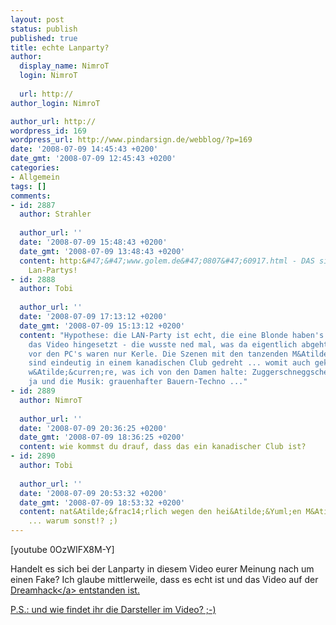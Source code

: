 ```yaml
---
layout: post
status: publish
published: true
title: echte Lanparty?
author:
  display_name: NimroT
  login: NimroT
  
  url: http://
author_login: NimroT

author_url: http://
wordpress_id: 169
wordpress_url: http://www.pindarsign.de/webblog/?p=169
date: '2008-07-09 14:45:43 +0200'
date_gmt: '2008-07-09 12:45:43 +0200'
categories:
- Allgemein
tags: []
comments:
- id: 2887
  author: Strahler
  
  author_url: ''
  date: '2008-07-09 15:48:43 +0200'
  date_gmt: '2008-07-09 13:48:43 +0200'
  content: http:&#47;&#47;www.golem.de&#47;0807&#47;60917.html - DAS sind die echten
    Lan-Partys!
- id: 2888
  author: Tobi
  
  author_url: ''
  date: '2008-07-09 17:13:12 +0200'
  date_gmt: '2008-07-09 15:13:12 +0200'
  content: "Hypothese: die LAN-Party ist echt, die eine Blonde haben's nur f&Atilde;&frac14;r
    das Video hingesetzt - die wusste ned mal, was da eigentlich abgeht und die anderen
    vor den PC's waren nur Kerle. Die Szenen mit den tanzenden M&Atilde;&curren;dls
    sind eindeutig in einem kanadischen Club gedreht ... womit auch gekl&Atilde;&curren;rt
    w&Atilde;&curren;re, was ich von den Damen halte: Zuggerschneggsche ;-)\r\n\r\nAch
    ja und die Musik: grauenhafter Bauern-Techno ..."
- id: 2889
  author: NimroT
  
  author_url: ''
  date: '2008-07-09 20:36:25 +0200'
  date_gmt: '2008-07-09 18:36:25 +0200'
  content: wie kommst du drauf, dass das ein kanadischer Club ist?
- id: 2890
  author: Tobi
  
  author_url: ''
  date: '2008-07-09 20:53:32 +0200'
  date_gmt: '2008-07-09 18:53:32 +0200'
  content: nat&Atilde;&frac14;rlich wegen den hei&Atilde;&Yuml;en M&Atilde;&curren;dls
    ... warum sonst!? ;)
---
```

<p>[youtube 0OzWIFX8M-Y]</p>
<p>Handelt es sich bei der Lanparty in diesem Video eurer Meinung nach um einen Fake? Ich glaube mittlerweile, dass es echt ist und das Video auf der <a href="http:&#47;&#47;www.dreamhack.se">Dreamhack<&#47;a> entstanden ist.</p>
<p>P.S.: und wie findet ihr die Darsteller im Video? ;-)</p>
